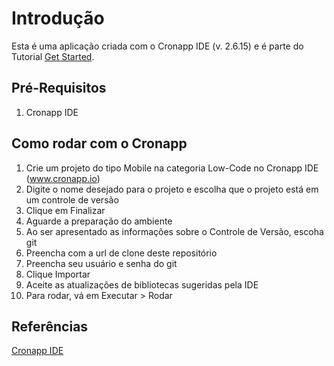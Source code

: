 # Introdução

Esta é uma aplicação criada com o Cronapp IDE (v. 2.6.15) e é parte do Tutorial [Get Started](https://docs.cronapp.io/display/CRON2/Get+Started).

## Pré-Requisitos

1. Cronapp IDE

## Como rodar com o Cronapp

1. Crie um projeto do tipo Mobile na categoria Low-Code no Cronapp IDE (www.cronapp.io)
2. Digite o nome desejado para o projeto e escolha que o projeto está em um controle de versão
3. Clique em Finalizar
4. Aguarde a preparação do ambiente
3. Ao ser apresentado as informações sobre o Controle de Versão, escoha git
4. Preencha com a url de clone deste repositório
5. Preencha seu usuário e senha do git
6. Clique Importar
7. Aceite as atualizações de bibliotecas sugeridas pela IDE
8. Para rodar, vá em Executar > Rodar

## Referências

[Cronapp IDE](http://www.cronapp.io/)
